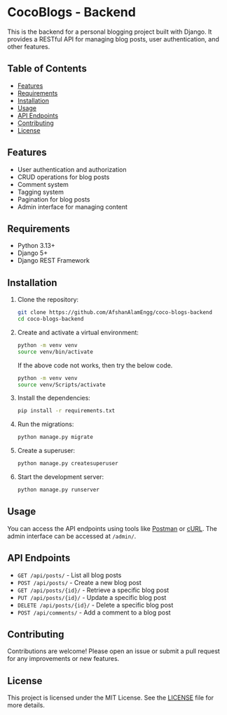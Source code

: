 # CocoBlogs - Backend

This is the backend for a personal blogging project built with Django. It provides a RESTful API for managing blog posts, user authentication, and other features.

## Table of Contents

- [Features](#features)
- [Requirements](#requirements)
- [Installation](#installation)
- [Usage](#usage)
- [API Endpoints](#api-endpoints)
- [Contributing](#contributing)
- [License](#license)

## Features

- User authentication and authorization
- CRUD operations for blog posts
- Comment system
- Tagging system
- Pagination for blog posts
- Admin interface for managing content

## Requirements

- Python 3.13+
- Django 5+
- Django REST Framework

## Installation

1. Clone the repository:
    ```bash
    git clone https://github.com/AfshanAlamEngg/coco-blogs-backend
    cd coco-blogs-backend
    ```

2. Create and activate a virtual environment:
    ```bash
    python -m venv venv
    source venv/bin/activate
    ```
    If the above code not works, then try the below code.
    ```bash
    python -m venv venv
    source venv/Scripts/activate
    ```

3. Install the dependencies:
    ```bash
    pip install -r requirements.txt
    ```

4. Run the migrations:
    ```bash
    python manage.py migrate
    ```

5. Create a superuser:
    ```bash
    python manage.py createsuperuser
    ```

6. Start the development server:
    ```bash
    python manage.py runserver
    ```

## Usage

You can access the API endpoints using tools like [Postman](https://www.postman.com/) or [cURL](https://curl.se/). The admin interface can be accessed at `/admin/`.

## API Endpoints

- `GET /api/posts/` - List all blog posts
- `POST /api/posts/` - Create a new blog post
- `GET /api/posts/{id}/` - Retrieve a specific blog post
- `PUT /api/posts/{id}/` - Update a specific blog post
- `DELETE /api/posts/{id}/` - Delete a specific blog post
- `POST /api/comments/` - Add a comment to a blog post

## Contributing

Contributions are welcome! Please open an issue or submit a pull request for any improvements or new features.

## License

This project is licensed under the MIT License. See the [LICENSE](LICENSE) file for more details.

